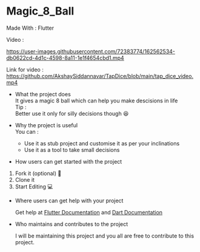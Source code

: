 # Magic_8_Ball

Made With : Flutter

Video :

https://user-images.githubusercontent.com/72383774/162562534-db0622cd-4d1c-4598-8a11-1e1f4654cbd1.mp4

Link for video : https://github.com/AkshaySiddannavar/TapDice/blob/main/tap_dice_video.mp4

- What the project does  
It gives a magic 8 ball which can help you make descisions in life  
Tip :  
Better use it only for silly decisions though 😆

- Why the project is useful  
You can :
  - Use it as stub project and customise it as per your inclinations
  - Use it as a tool to take small decisions

- How users can get started with the project  
1. Fork it (optional) 🍴
2. Clone it 
3. Start Editing 💻

- Where users can get help with your project  

  Get help at [Flutter Documentation](https://docs.flutter.dev/) and [Dart Documentation](https://dart.dev/guides)

- Who maintains and contributes to the project  
  
  I will be maintaining this project and you all are free to contribute to this project.
